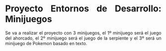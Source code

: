 
<div align="justify">
  
  
# Proyecto Entornos de Desarrollo: Minijuegos
  
Se va a realizar el proyecto con 3 minijuegos, el 1º minijuego será el juego del ahorcado, el 2º minijuego será el juego de la serpiente y el 3º será un minijuego de Pokemon basado en texto.


</div>
